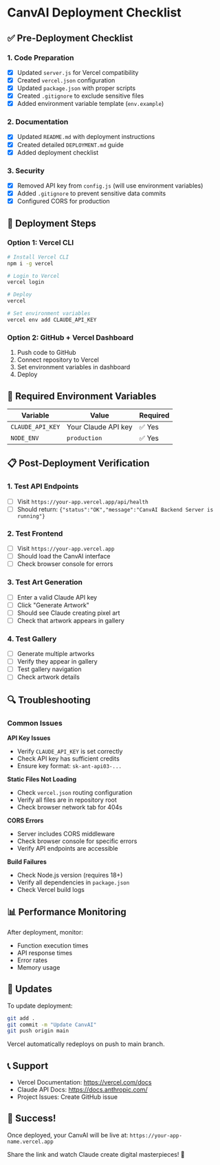 # CanvAI Deployment Checklist

## ✅ Pre-Deployment Checklist

### 1. Code Preparation
- [x] Updated `server.js` for Vercel compatibility
- [x] Created `vercel.json` configuration
- [x] Updated `package.json` with proper scripts
- [x] Created `.gitignore` to exclude sensitive files
- [x] Added environment variable template (`env.example`)

### 2. Documentation
- [x] Updated `README.md` with deployment instructions
- [x] Created detailed `DEPLOYMENT.md` guide
- [x] Added deployment checklist

### 3. Security
- [x] Removed API key from `config.js` (will use environment variables)
- [x] Added `.gitignore` to prevent sensitive data commits
- [x] Configured CORS for production

## 🚀 Deployment Steps

### Option 1: Vercel CLI
```bash
# Install Vercel CLI
npm i -g vercel

# Login to Vercel
vercel login

# Deploy
vercel

# Set environment variables
vercel env add CLAUDE_API_KEY
```

### Option 2: GitHub + Vercel Dashboard
1. Push code to GitHub
2. Connect repository to Vercel
3. Set environment variables in dashboard
4. Deploy

## 🔧 Required Environment Variables

| Variable | Value | Required |
|----------|-------|----------|
| `CLAUDE_API_KEY` | Your Claude API key | ✅ Yes |
| `NODE_ENV` | `production` | ✅ Yes |

## 📋 Post-Deployment Verification

### 1. Test API Endpoints
- [ ] Visit `https://your-app.vercel.app/api/health`
- [ ] Should return: `{"status":"OK","message":"CanvAI Backend Server is running"}`

### 2. Test Frontend
- [ ] Visit `https://your-app.vercel.app`
- [ ] Should load the CanvAI interface
- [ ] Check browser console for errors

### 3. Test Art Generation
- [ ] Enter a valid Claude API key
- [ ] Click "Generate Artwork"
- [ ] Should see Claude creating pixel art
- [ ] Check that artwork appears in gallery

### 4. Test Gallery
- [ ] Generate multiple artworks
- [ ] Verify they appear in gallery
- [ ] Test gallery navigation
- [ ] Check artwork details

## 🔍 Troubleshooting

### Common Issues

**API Key Issues**
- Verify `CLAUDE_API_KEY` is set correctly
- Check API key has sufficient credits
- Ensure key format: `sk-ant-api03-...`

**Static Files Not Loading**
- Check `vercel.json` routing configuration
- Verify all files are in repository root
- Check browser network tab for 404s

**CORS Errors**
- Server includes CORS middleware
- Check browser console for specific errors
- Verify API endpoints are accessible

**Build Failures**
- Check Node.js version (requires 18+)
- Verify all dependencies in `package.json`
- Check Vercel build logs

## 📊 Performance Monitoring

After deployment, monitor:
- Function execution times
- API response times
- Error rates
- Memory usage

## 🔄 Updates

To update deployment:
```bash
git add .
git commit -m "Update CanvAI"
git push origin main
```

Vercel automatically redeploys on push to main branch.

## 📞 Support

- Vercel Documentation: https://vercel.com/docs
- Claude API Docs: https://docs.anthropic.com/
- Project Issues: Create GitHub issue

## 🎉 Success!

Once deployed, your CanvAI will be live at:
`https://your-app-name.vercel.app`

Share the link and watch Claude create digital masterpieces! 🎨
